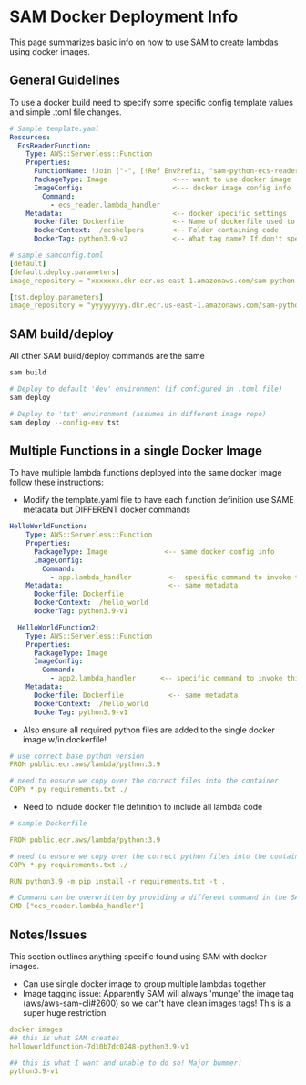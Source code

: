 # SAM Docker Deployment Info
This page summarizes basic info on how to use SAM to create lambdas using docker images.

## General Guidelines
To use a docker build need to specify some specific config template values and simple .toml file changes.

```yaml
# Sample template.yaml
Resources:
  EcsReaderFunction:
    Type: AWS::Serverless::Function
    Properties:
      FunctionName: !Join ["-", [!Ref EnvPrefix, "sam-python-ecs-reader"]]
      PackageType: Image                <--- want to use docker image
      ImageConfig:                      <--- docker image config info
        Command:
          - ecs_reader.lambda_handler
    Metadata:                           <-- docker specific settings
      Dockerfile: Dockerfile            <-- Name of dockerfile used to create image
      DockerContext: ./ecshelpers       <-- Folder containing code
      DockerTag: python3.9-v2           <-- What tag name? If don't specify get huge munged name!

```

```yaml
# sample samconfig.toml
[default]
[default.deploy.parameters]
image_repository = "xxxxxxx.dkr.ecr.us-east-1.amazonaws.com/sam-python-sample"  <- add image_repository

[tst.deploy.parameters]
image_repository = "yyyyyyyyy.dkr.ecr.us-east-1.amazonaws.com/sam-python-sample"  <- add image_repository
```

## SAM build/deploy
All other SAM build/deploy commands are the same

```bash
sam build

# Deploy to default 'dev' environment (if configured in .toml file)
sam deploy

# Deploy to 'tst' environment (assumes in different image repo)
sam deploy --config-env tst
```

## Multiple Functions in a single Docker Image
To have multiple lambda functions deployed into the same docker image follow these instructions:

* Modify the template.yaml file to have each function definition use SAME metadata but DIFFERENT docker commands
```yaml
HelloWorldFunction:
    Type: AWS::Serverless::Function
    Properties:
      PackageType: Image              <-- same docker config info
      ImageConfig:                     
        Command:
          - app.lambda_handler         <-- specific command to invoke this lambda
    Metadata:                          <-- same metadata
      Dockerfile: Dockerfile
      DockerContext: ./hello_world
      DockerTag: python3.9-v1

  HelloWorldFunction2:
    Type: AWS::Serverless::Function
    Properties:
      PackageType: Image              
      ImageConfig:                    
        Command:
          - app2.lambda_handler      <-- specific command to invoke this lambda
    Metadata:
      Dockerfile: Dockerfile           <-- same metadata
      DockerContext: ./hello_world
      DockerTag: python3.9-v1
```

* Also ensure all required python files are added to the single docker image w/in dockerfile!
```yaml
# use correct base python version
FROM public.ecr.aws/lambda/python:3.9

# need to ensure we copy over the correct files into the container
COPY *.py requirements.txt ./
```

* Need to include docker file definition to include all lambda code
```yaml
# sample Dockerfile

FROM public.ecr.aws/lambda/python:3.9

# need to ensure we copy over the correct python files into the container
COPY *.py requirements.txt ./

RUN python3.9 -m pip install -r requirements.txt -t .

# Command can be overwritten by providing a different command in the SAM template!
CMD ["ecs_reader.lambda_handler"]
```

## Notes/Issues
This section outlines anything specific found using SAM with docker images.

* Can use single docker image to group multiple lambdas together
* Image tagging issue: Apparently SAM will always 'munge' the image tag (aws/aws-sam-cli#2600) so we can't have clean images tags! This is a super huge restriction.

```yaml
docker images
## this is what SAM creates
helloworldfunction-7d10b7dc0248-python3.9-v1

## this is what I want and unable to do so! Major bummer!
python3.9-v1
```

